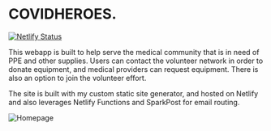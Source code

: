 # COVIDHEROES.

[![Netlify Status](https://api.netlify.com/api/v1/badges/01d72635-9090-4329-bf95-33fd5083add8/deploy-status)](https://app.netlify.com/sites/covidheroes/deploys)

This webapp is built to help serve the medical community that is in need of PPE and other supplies. Users can contact the volunteer network in order to donate equipment, and medical providers can request equipment. There is also an option to join the volunteer effort.

The site is built with my custom static site generator, and hosted on Netlify and also leverages Netlify Functions and SparkPost for email routing.

![Homepage](https://imgur.com/b3np1aW.png)
